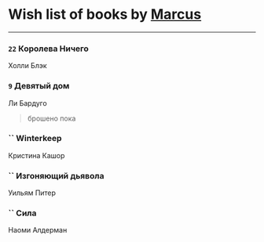 # Wish list of books by [Marcus](https://www.facebook.com/profile.php?id=2710776892572610)
---

### `22` Королева Ничего
Холли Блэк

### `9` Девятый дом
Ли Бардуго
> брошено пока

### `` Winterkeep
Кристина Кашор

### `` Изгоняющий дьявола
Уильям Питер

### `` Сила
Наоми Алдерман

